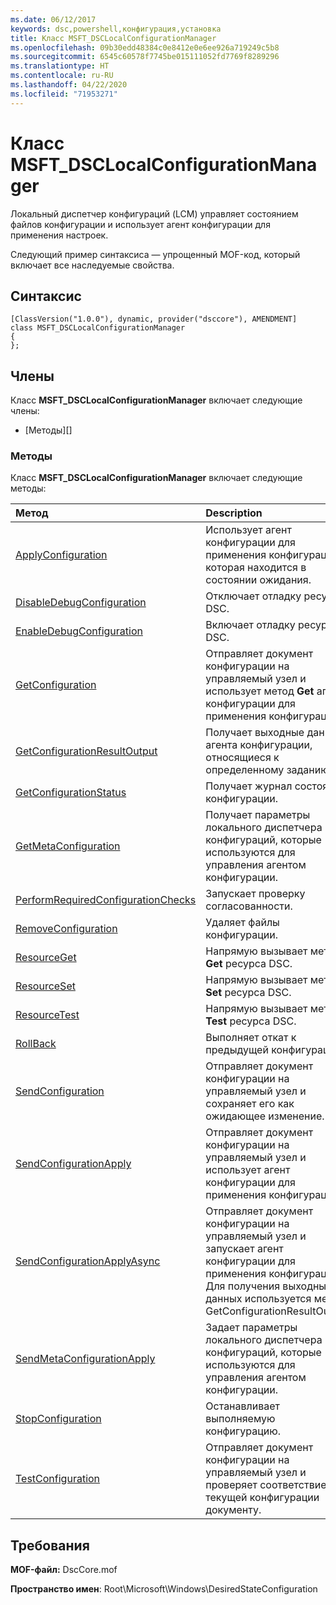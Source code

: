 ```yaml
---
ms.date: 06/12/2017
keywords: dsc,powershell,конфигурация,установка
title: Класс MSFT_DSCLocalConfigurationManager
ms.openlocfilehash: 09b30edd48384c0e8412e0e6ee926a719249c5b8
ms.sourcegitcommit: 6545c60578f7745be015111052fd7769f8289296
ms.translationtype: HT
ms.contentlocale: ru-RU
ms.lasthandoff: 04/22/2020
ms.locfileid: "71953271"
---
```

# <a name="msft_dsclocalconfigurationmanager-class"></a>Класс MSFT_DSCLocalConfigurationManager

Локальный диспетчер конфигураций (LCM) управляет состоянием файлов конфигурации и использует агент конфигурации для применения настроек.

Следующий пример синтаксиса — упрощенный MOF-код, который включает все наследуемые свойства.

## <a name="syntax"></a>Синтаксис

```
[ClassVersion("1.0.0"), dynamic, provider("dsccore"), AMENDMENT]
class MSFT_DSCLocalConfigurationManager
{
};
```

## <a name="members"></a>Члены

Класс **MSFT_DSCLocalConfigurationManager** включает следующие члены:

- [Методы][]

### <a name="methods"></a>Методы

Класс **MSFT_DSCLocalConfigurationManager** включает следующие методы:

|Метод |Description |
|:--- |:---|
| [ApplyConfiguration](msft-dsclocalconfigurationmanager-applyconfiguration.md)| Использует агент конфигурации для применения конфигурации, которая находится в состоянии ожидания.|
| [DisableDebugConfiguration](msft-dsclocalconfigurationmanager-disabledebugconfiguration.md)| Отключает отладку ресурсов DSC.|
| [EnableDebugConfiguration](msft-dsclocalconfigurationmanager-enabledebugconfiguration.md)| Включает отладку ресурсов DSC.|
| [GetConfiguration](msft-dsclocalconfigurationmanager-getconfiguration.md)| Отправляет документ конфигурации на управляемый узел и использует метод **Get** агента конфигурации для применения конфигурации.|
| [GetConfigurationResultOutput](msft-dsclocalconfigurationmanager-getconfigurationresultoutput.md)| Получает выходные данные агента конфигурации, относящиеся к определенному заданию.|
| [GetConfigurationStatus](msft-dsclocalconfigurationmanager-getconfigurationstatus.md)| Получает журнал состояния конфигурации.|
| [GetMetaConfiguration](msft-dsclocalconfigurationmanager-getmetaconfiguration.md)| Получает параметры локального диспетчера конфигураций, которые используются для управления агентом конфигурации.|
| [PerformRequiredConfigurationChecks](msft-dsclocalconfigurationmanager-performrequiredconfigurationchecks.md)| Запускает проверку согласованности.|
| [RemoveConfiguration](msft-dsclocalconfigurationmanager-removeconfiguration.md)| Удаляет файлы конфигурации.|
| [ResourceGet](msft-dsclocalconfigurationmanager-resourceget.md)| Напрямую вызывает метод **Get** ресурса DSC.|
| [ResourceSet](msft-dsclocalconfigurationmanager-resourceset.md)| Напрямую вызывает метод **Set** ресурса DSC.|
| [ResourceTest](msft-dsclocalconfigurationmanager-resourcetest.md)| Напрямую вызывает метод **Test** ресурса DSC.|
| [RollBack](msft-dsclocalconfigurationmanager-rollback.md)| Выполняет откат к предыдущей конфигурации.|
| [SendConfiguration](msft-dsclocalconfigurationmanager-sendconfiguration.md)| Отправляет документ конфигурации на управляемый узел и сохраняет его как ожидающее изменение.|
| [SendConfigurationApply](msft-dsclocalconfigurationmanager-sendconfigurationapply.md)| Отправляет документ конфигурации на управляемый узел и использует агент конфигурации для применения конфигурации.|
| [SendConfigurationApplyAsync](msft-dsclocalconfigurationmanager-sendconfigurationapplyasync.md)| Отправляет документ конфигурации на управляемый узел и запускает агент конфигурации для применения конфигурации. Для получения выходных данных используется метод GetConfigurationResultOutput.|
| [SendMetaConfigurationApply](msft-dsclocalconfigurationmanager-sendmetaconfigurationapply.md)| Задает параметры локального диспетчера конфигураций, которые используются для управления агентом конфигурации.|
| [StopConfiguration](msft-dsclocalconfigurationmanager-stopconfiguration.md)| Останавливает выполняемую конфигурацию.|
| [TestConfiguration](msft-dsclocalconfigurationmanager-testconfiguration.md)| Отправляет документ конфигурации на управляемый узел и проверяет соответствие текущей конфигурации документу.|

## <a name="requirements"></a>Требования

**MOF-файл:** DscCore.mof

**Пространство имен**: Root\Microsoft\Windows\DesiredStateConfiguration

